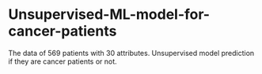 # Unsupervised-ML-model-for-cancer-patients
The data of 569 patients with 30 attributes. Unsupervised model prediction if they are cancer patients or not.
